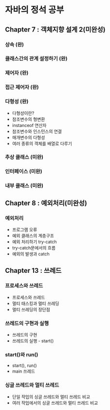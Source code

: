 # 자바의 정석 공부
## Chapter 7 : 객체지향 설계 2(미완성)
### 상속 (완)
### 클래스간의 관계 설정하기 (완)
### 제어자 (완)
### 접근 제어자 (완)
### 다형성 (완)
- 다형성이란?
- 참조변수의 형변환
- instanceof 연산자
- 참조변수와 인스턴스의 연결
- 매개변수의 다형성
- 여러 종류의 객체를 배열로 다루기
### 추상 클래스 (미완)
### 인터페이스 (미완)
### 내부 클래스 (미완)

## Chapter 8 : 예외처리(미완성)
### 예외처리
- 프로그램 오류
- 예외 클래스의 계층구조
- 예외 처리하기 try-catch
- try-catch문에서의 흐름
- 예외의 발생과 catch 

## Chapter 13 : 쓰레드
### 프로세스와 쓰레드
- 프로세스와 쓰레드
- 멀티 태스킹과 멀티 쓰레딩
- 멀티 쓰레딩의 장단점
### 쓰레드의 구현과 실행
- 쓰레드의 구현
- 쓰레드의 실행 - start()
### start()와 run()
- start(), run()
- main 쓰레드
### 싱글 쓰레드와 멀티 쓰레드
- 단일 작업의 싱글 쓰레드와 멀티 쓰레드 비교
- 여러 작업에서의 싱글 쓰레드와 멀티 쓰레드 비교